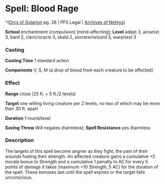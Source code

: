 # Spell: Blood Rage

^([Orcs of Golarion][ss-blood-rage] pg. 28 | PFS Legal | [Archives of Nehtys][sn-blood-rage])

**School** enchantment (compulsion) [mind-affecting]; **Level** adept 3, arcanist 3, bard 2, cleric/oracle 3, skald 2, sorcerer/wizard 3, warpriest 3

### Casting

**Casting Time** 1 standard action  

**Components** V, S, M (a drop of blood from each creature to be affected)

### Effect

**Range** close (25 ft. + 5 ft./2 levels)  

**Target** one willing living creature per 2 levels, no two of which may be more than 30 ft. apart  

**Duration** 1 round/level  

**Saving Throw** Will negates (harmless); **Spell Resistance** yes (harmless

### Description

The targets of this spell become angrier as they fight, the pain of their wounds fueling their strength. An affected creature gains a cumulative +2 morale bonus to Strength and a cumulative 1 penalty to AC for every 5 points of damage it takes (maximum +10 Strength, 5 AC) for the duration of the spell. These bonuses last until the spell expires or the target falls unconscious.

[ss-blood-rage]: http://paizo.com/store/downloads/p
[sn-blood-rage]: http://www.archivesofnethys.com/SpellDisplay.aspx?ItemName=Blood%20Rage